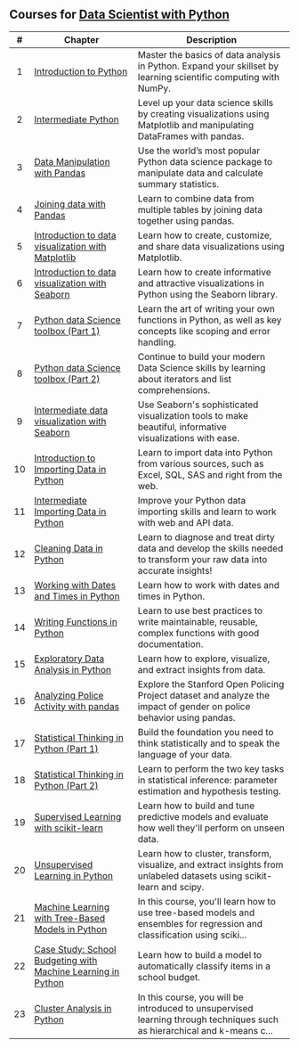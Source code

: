 ## Courses for [Data Scientist with Python](https://app.datacamp.com/learn/career-tracks/data-scientist-with-python)

| # | Chapter |  Description  |
|:-:|---|---|
|  1  | [Introduction to Python](https://github.com/focuspy/DataCamp/tree/main/DataCamp-master/Courses/Data%20Scientist%20with%20Python%20track/01_introduction-to-python)  | Master the basics of data analysis in Python. Expand your skillset by learning scientific computing with NumPy. |
|  2  | [Intermediate Python](https://github.com/focuspy/DataCamp/tree/main/DataCamp-master/Courses/Data%20Scientist%20with%20Python%20track/02_intermediate-python)  | Level up your data science skills by creating visualizations using Matplotlib and manipulating DataFrames with pandas. |
|  3  | [Data Manipulation with Pandas](https://github.com/focuspy/DataCamp/tree/main/DataCamp-master/Courses/Data%20Scientist%20with%20Python%20track/03_data-manipulation-with-pandas)  | Use the world’s most popular Python data science package to manipulate data and calculate summary statistics. |
|  4  | [Joining data with Pandas](https://github.com/focuspy/DataCamp/tree/main/DataCamp-master/Courses/Data%20Scientist%20with%20Python%20track/04_joining-data-with-pandas)  | Learn to combine data from multiple tables by joining data together using pandas. |
|  5  | [Introduction to data visualization with Matplotlib](https://github.com/focuspy/DataCamp/tree/main/DataCamp-master/Courses/Data%20Scientist%20with%20Python%20track/05_introduction-to-data-visualization-with-matplotlib)  | Learn how to create, customize, and share data visualizations using Matplotlib. |
|  6  | [Introduction to data visualization with Seaborn](https://github.com/focuspy/DataCamp/tree/main/DataCamp-master/Courses/Data%20Scientist%20with%20Python%20track/06_introduction-to-data-visualization-with-seaborn)  | Learn how to create informative and attractive visualizations in Python using the Seaborn library. |
|  7  | [Python data Science toolbox (Part 1)](https://github.com/focuspy/DataCamp/tree/main/DataCamp-master/Courses/Data%20Scientist%20with%20Python%20track/07_python-data-science-toolbox-part-1)  | Learn the art of writing your own functions in Python, as well as key concepts like scoping and error handling. |
|  8  | [Python data Science toolbox (Part 2)](https://github.com/focuspy/DataCamp/tree/main/DataCamp-master/Courses/Data%20Scientist%20with%20Python%20track/07_python-data-science-toolbox-part-2)  | Continue to build your modern Data Science skills by learning about iterators and list comprehensions. |
|  9  | [Intermediate data visualization with Seaborn](https://github.com/focuspy/DataCamp/tree/main/DataCamp-master/Courses/Data%20Scientist%20with%20Python%20track/09_intermediate-data-visualization-with-seaborn)  | Use Seaborn's sophisticated visualization tools to make beautiful, informative visualizations with ease. |
|  10  | [Introduction to Importing Data in Python](https://github.com/focuspy/DataCamp/tree/main/DataCamp-master/Courses/Data%20Scientist%20with%20Python%20track/10_introduction-to-importing-data-in-python)  | Learn to import data into Python from various sources, such as Excel, SQL, SAS and right from the web. |
|  11  | [Intermediate Importing Data in Python](https://github.com/focuspy/DataCamp/tree/main/DataCamp-master/Courses/Data%20Scientist%20with%20Python%20track/11_intermediate-importing-data-in-python)  | Improve your Python data importing skills and learn to work with web and API data. |
|  12  | [Cleaning Data in Python](https://github.com/focuspy/DataCamp/tree/main/DataCamp-master/Courses/Data%20Scientist%20with%20Python%20track/12_cleaning-data-in-python)  | Learn to diagnose and treat dirty data and develop the skills needed to transform your raw data into accurate insights! |
|  13  | [Working with Dates and Times in Python](https://github.com/focuspy/DataCamp/tree/main/DataCamp-master/Courses/Data%20Scientist%20with%20Python%20track/13_working-with-dates-and-times-in-python)  | Learn how to work with dates and times in Python. |
|  14  | [Writing Functions in Python](https://github.com/focuspy/DataCamp/tree/main/DataCamp-master/Courses/Data%20Scientist%20with%20Python%20track/14_writing-functions-in-python)  | Learn to use best practices to write maintainable, reusable, complex functions with good documentation. |
|  15  | [Exploratory Data Analysis in Python](https://github.com/focuspy/DataCamp/tree/main/DataCamp-master/Courses/Data%20Scientist%20with%20Python%20track/15_exploratory-data-analysis-in-python)  | Learn how to explore, visualize, and extract insights from data. |
|  16  | [Analyzing Police Activity with pandas](https://github.com/focuspy/DataCamp/tree/main/DataCamp-master/Courses/Data%20Scientist%20with%20Python%20track/16_analyzing-police-activity-with-pandas)  | Explore the Stanford Open Policing Project dataset and analyze the impact of gender on police behavior using pandas. |
|  17  | [Statistical Thinking in Python (Part 1)](https://github.com/focuspy/DataCamp/tree/main/DataCamp-master/Courses/Data%20Scientist%20with%20Python%20track/17_statistical-thinking-in-python-part-1)  | Build the foundation you need to think statistically and to speak the language of your data. |
|  18  | [Statistical Thinking in Python (Part 2)](https://github.com/focuspy/DataCamp/tree/main/DataCamp-master/Courses/Data%20Scientist%20with%20Python%20track/18_statistical-thinking-in-python-part-2)  | Learn to perform the two key tasks in statistical inference: parameter estimation and hypothesis testing. |
|  19  | [Supervised Learning with scikit-learn](https://github.com/focuspy/DataCamp/tree/main/DataCamp-master/Courses/Data%20Scientist%20with%20Python%20track/19_supervised-learning-with-sclklt-learn)  | Learn how to build and tune predictive models and evaluate how well they'll perform on unseen data. |
|  20  | [Unsupervised Learning in Python](https://github.com/focuspy/DataCamp/tree/main/DataCamp-master/Courses/Data%20Scientist%20with%20Python%20track/20_unsupervised-learning-in-python)  | Learn how to cluster, transform, visualize, and extract insights from unlabeled datasets using scikit-learn and scipy. |
|  21  | [Machine Learning with Tree-Based Models in Python](https://github.com/focuspy/DataCamp/tree/main/DataCamp-master/Courses/Data%20Scientist%20with%20Python%20track/21_machine-learning-with-tree-based-models-in-python)  | In this course, you'll learn how to use tree-based models and ensembles for regression and classification using sciki... |
|  22  | [Case Study: School Budgeting with Machine Learning in Python](https://github.com/focuspy/DataCamp/tree/main/DataCamp-master/Courses/Data%20Scientist%20with%20Python%20track/22_case-study-school-budgeting-with-machine-learning-in-python)  | Learn how to build a model to automatically classify items in a school budget. |
|  23  | [Cluster Analysis in Python](https://github.com/focuspy/DataCamp/tree/main/DataCamp-master/Courses/Data%20Scientist%20with%20Python%20track/23_cluster-analysis-in-python)  | In this course, you will be introduced to unsupervised learning through techniques such as hierarchical and k-means c... |